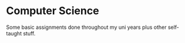 # Computer Science
Some basic assignments done throughout my uni years plus other self-taught stuff.
